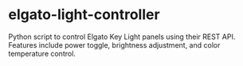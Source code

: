 # elgato-light-controller
Python script to control Elgato Key Light panels using their REST API. Features include power toggle, brightness adjustment, and color temperature control.
